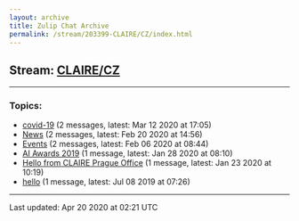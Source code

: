 ```yaml
---
layout: archive
title: Zulip Chat Archive
permalink: /stream/203399-CLAIRE/CZ/index.html
---
```


## Stream: [CLAIRE/CZ](https://claire4ai.github.io/archive/stream/203399-CLAIRE/CZ/index.html)
---

### Topics:

* [covid-19](topic/covid-19.html) (2 messages, latest: Mar 12 2020 at 17:05)
* [News](topic/News.html) (2 messages, latest: Feb 20 2020 at 14:56)
* [Events](topic/Events.html) (2 messages, latest: Feb 06 2020 at 08:44)
* [AI Awards 2019](topic/AI.20Awards.202019.html) (1 message, latest: Jan 28 2020 at 08:10)
* [Hello from CLAIRE Prague Office](topic/Hello.20from.20CLAIRE.20Prague.20Office.html) (1 message, latest: Jan 23 2020 at 10:19)
* [hello](topic/hello.html) (1 message, latest: Jul 08 2019 at 07:26)

<hr><p>Last updated: Apr 20 2020 at 02:21 UTC</p>